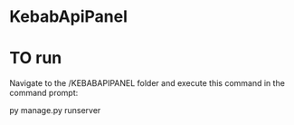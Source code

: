 # KebabApiPanel


# TO run
Navigate to the /KEBABAPIPANEL folder and execute this command in the command prompt:

py manage.py runserver